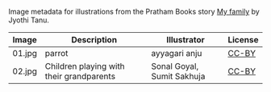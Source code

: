 Image metadata for illustrations from the Pratham Books story [My family](https://storyweaver.org.in/stories/3419-my-family) by Jyothi Tanu.

Image | Description | Illustrator | License
----- | ----------- | ----------- | -------
01.jpg | parrot | ayyagari anju | [CC-BY](https://creativecommons.org/licenses/by/4.0/)
02.jpg | Children playing with their grandparents | Sonal Goyal, Sumit Sakhuja | [CC-BY](https://creativecommons.org/licenses/by/4.0/)